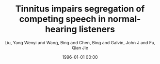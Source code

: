 ---
layout: post
title: Tinnitus impairs segregation of competing speech in normal-hearing listeners

date: 1996-01-01 00:00
author: Liu, Yang Wenyi and Wang, Bing and Chen, Bing and Galvin, John J and Fu, Qian Jie
journal: Scientific Reports

link: https://doi.org/10.1038/s41598-020-76942-1

year: 2020
---